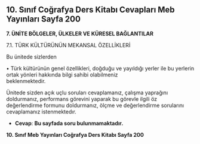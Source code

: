 ## 10. Sınıf Coğrafya Ders Kitabı Cevapları Meb Yayınları Sayfa 200

**7. ÜNİTE BÖLGELER, ÜLKELER VE KÜRESEL BAĞLANTILAR**

7.1. TÜRK KÜLTÜRÜNÜN MEKANSAL ÖZELLİKLERİ

Bu ünitede sizlerden

• Türk kültürünün genel özellikleri, doğduğu ve yayıldığı yerler ile bu yerlerin ortak yönleri hakkında bilgi sahibi olabilmeniz  
 beklenmektedir.

Ünitede sizden açık uçlu soruları cevaplamanız, çalışma yaprağını doldurmanız, performans görevini yaparak bu görevle ilgili öz değerlendirme formunu doldurmanız, ölçme ve değerlendirme sorularını cevaplamanız istenmektedır.

* **Cevap**: **Bu sayfada soru bulunmamaktadır.**

**10. Sınıf Meb Yayınları Coğrafya Ders Kitabı Sayfa 200**